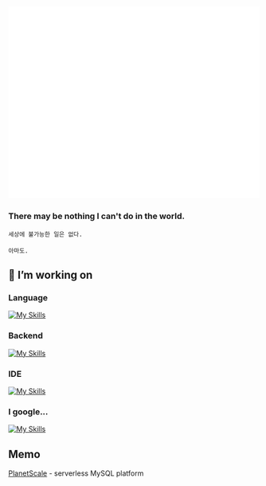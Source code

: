 <!-- [![Tuna0917's github stats](https://github-readme-stats.vercel.app/api?username=Tuna0917&theme=dark)](https://github.com/anuraghazra/github-readme-stats) -->
<p align="center">
  <img src="github-metrics.svg" alt="Metrics" />
</p>

### There may be nothing I can't do in the world.

```
세상에 불가능한 일은 없다.

아마도.

```

## 🔭 I’m working on

### Language

<!-- [![Use Languages](https://github-readme-stats.vercel.app/api/top-langs/?username=Tuna0917&layout=compact&theme=dark)](https://github.com/anuraghazra/github-readme-stats)   -->

[![My Skills](https://skillicons.dev/icons?i=js,ts,py)](https://skillicons.dev)

### Backend

[![My Skills](https://skillicons.dev/icons?i=aws,nodejs,mysql,dynamodb,redis,firebase)](https://skillicons.dev)

### IDE

[![My Skills](https://skillicons.dev/icons?i=vscode,idea,postman)](https://skillicons.dev)

### I google...

[![My Skills](https://skillicons.dev/icons?i=stackoverflow)](https://skillicons.dev)

## Memo

[PlanetScale](https://planetscale.com/) - serverless MySQL platform

<!--
## 🌱 I want to use
[![My Skills](https://skillicons.dev/icons?i=kubernetes,docker,graphql,prisma)](https://skillicons.dev)
-->

<!--
**Tuna0917/Tuna0917** is a ✨ _special_ ✨ repository because its `README.md` (this file) appears on your GitHub profile.

Here are some ideas to get you started:

- 🔭 I’m currently working on ...
- 🌱 I’m currently learning ...
- 👯 I’m looking to collaborate on ...
- 🤔 I’m looking for help with ...
- 💬 Ask me about ...
- 📫 How to reach me: ...
- 😄 Pronouns: ...
- ⚡ Fun fact: ...
-->
